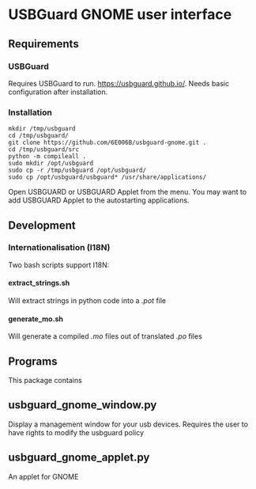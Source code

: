 # USBGuard GNOME user interface

## Requirements

### USBGuard

Requires USBGuard to run. https://usbguard.github.io/.
Needs basic configuration after installation.
### Installation

```
mkdir /tmp/usbguard
cd /tmp/usbguard/
git clone https://github.com/6E006B/usbguard-gnome.git .
cd /tmp/usbguard/src
python -m compileall .
sudo mkdir /opt/usbguard
sudo cp -r /tmp/usbguard /opt/usbguard/
sudo cp /opt/usbguard/usbguard* /usr/share/applications/
``` 
Open USBGUARD or USBGUARD Applet from the menu.
You may want to add USBGUARD Applet to the autostarting applications.


## Development

### Internationalisation (I18N)

Two bash scripts support I18N:

#### extract_strings.sh

Will extract strings in python code into a *.pot* file

#### generate_mo.sh

Will generate a compiled *.mo* files out of translated *.po* files

## Programs

This package contains

## usbguard_gnome_window.py

Display a management window for your usb devices. Requires the user to have rights to modify the usbguard policy

## usbguard_gnome_applet.py

An applet for GNOME
